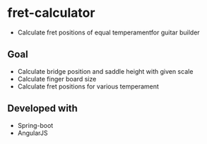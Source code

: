 # fret-calculator
- Calculate fret positions of equal temperamentfor guitar builder

## Goal
- Calculate bridge position and saddle height with given scale
- Calculate finger board size
- Calculate fret positions for various temperament

## Developed with
- Spring-boot
- AngularJS
